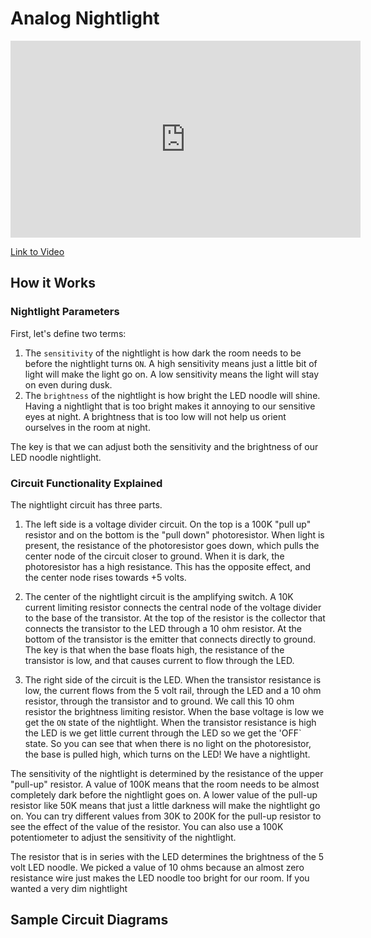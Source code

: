 # Analog Nightlight

<iframe width="560" height="315" src="https://www.youtube.com/embed/UL0QA__359A?si=Wt0u9v6oWYtrnt7C" title="YouTube video player" frameborder="0" allow="accelerometer; autoplay; clipboard-write; encrypted-media; gyroscope; picture-in-picture; web-share" referrerpolicy="strict-origin-when-cross-origin" allowfullscreen></iframe>

[Link to Video](https://youtu.be/UL0QA__359A)

## How it Works

### Nightlight Parameters

First, let's define two terms:

1. The `sensitivity` of the nightlight is how dark the room needs to be before the nightlight turns `ON`.  A high sensitivity means just a little bit of light will make the light go on.  A low sensitivity means the light will stay on even during dusk.
2. The `brightness` of the nightlight is how bright the LED noodle will shine.  Having a nightlight that is too bright makes it annoying to our sensitive eyes at night.  A brightness that is too low will not help us orient ourselves in the room at night.

The key is that we can adjust both the sensitivity and the brightness of our LED noodle nightlight.

### Circuit Functionality Explained

The nightlight circuit has three parts.

1. The left side is a voltage divider circuit.  On the top is a 100K "pull up" resistor and on the bottom is the "pull down" photoresistor.  When light is present, the resistance of the photoresistor goes down, which pulls the center node of the circuit closer to ground.  When it is dark, the photoresistor has a high resistance.  This has the opposite effect, and the center node rises towards +5 volts.

2. The center of the nightlight circuit is the amplifying switch.  A 10K current limiting resistor connects the central node of the voltage divider to the base of the transistor.  At the top of the resistor is the collector that connects the transistor to the LED through a 10 ohm resistor.  At the bottom of the transistor is the emitter that connects directly to ground.  The key is that when the base floats high, the resistance of the transistor is low, and that causes current to flow through the LED.

3. The right side of the circuit is the LED.  When the transistor resistance is low, the current flows from the 5 volt rail, through the LED and a 10 ohm resistor, through the transistor and to ground.  We call this 10 ohm resistor the brightness limiting resistor.  When the base voltage is low we get the `ON` state of the nightlight.  When the transistor resistance is high the LED is we get little current through the LED so we get the 'OFF` state.  So you can see that when there is no light on the photoresistor, the base is pulled high, which turns on the LED!  We have a nightlight.

The sensitivity of the nightlight is determined by the resistance of the upper "pull-up" resistor.  A value of 100K means that the room needs to be almost completely dark before the nightlight goes on.  A lower value of the pull-up resistor like 50K means that just a little darkness will make the nightlight go on.  You can try different values from 30K to 200K for the pull-up resistor to see the effect of the value of the resistor.  You can also use a 100K potentiometer to adjust the sensitivity of the nightlight.

The resistor that is in series with the LED determines the brightness of the 5 volt LED noodle.  We picked a value of 10 ohms because an almost zero resistance wire just makes the LED noodle too bright for our room.  If you wanted a very dim nightlight 

## Sample Circuit Diagrams

